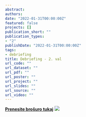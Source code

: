 ```yaml
---
abstract:
authors:
date: "2022-01-31T00:00:00Z"
featured: false
projects: []
publication_short: ""
publication_types:
- "2"
publishDate: "2022-01-31T00:00:00Z"
tags:
- debriefing
title: Debriefing - 2. val
url_code: ""
url_dataset: ""
url_pdf: ""
url_poster: ""
url_project: ""
url_slides: ""
url_source: ""
url_video: ""
---
```


<a href="/img/debriefing_sl_w2.pdf" tabindex="-1"><strong>Prenesite brošuro tukaj</strong></a>
![](/img/merged_debriefing_sl_w2.jpg)